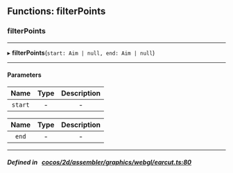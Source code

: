 ## Functions: filterPoints

### filterPoints


___
▸ **filterPoints**(`start: Aim | null, end: Aim | null`)
___


#### Parameters

| Name | Type | Description |
| :------: | :------: | :------: |
| `start` | - | - |

| Name | Type | Description |
| :------: | :------: | :------: |
| `end` | - | - |


___


##### Defined in &nbsp;   [cocos/2d/assembler/graphics/webgl/earcut.ts:80](https://github.com/cocos-creator/engine/blob/c7bf6b8a9/cocos/2d/assembler/graphics/webgl/earcut.ts#L80)&nbsp;

